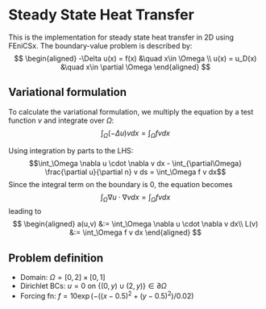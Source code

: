 # Steady State Heat Transfer

This is the implementation for steady state heat transfer in 2D using FEniCSx.
The boundary-value problem is described by:
$$
\begin{aligned}
-\Delta u(x) = f(x) &\quad x\in \Omega \\
u(x) = u_D(x) &\quad x\in \partial \Omega
\end{aligned}
$$

## Variational formulation

To calculate the variational formulation, we multiply the equation by a test function $v$ and integrate over $\Omega$:
$$\int_\Omega (-\Delta u)v dx = \int_\Omega f v dx$$

Using integration by parts to the LHS:
$$\int_\Omega \nabla u \cdot \nabla v dx - \int_{\partial\Omega} \frac{\partial u}{\partial n} v ds
    = \int_\Omega f v dx$$
Since the integral term on the boundary is 0, the equation becomes
$$\int_\Omega \nabla u \cdot \nabla v dx = \int_\Omega f v dx$$
leading to
$$
\begin{aligned}
a(u,v) &:= \int_\Omega \nabla u \cdot \nabla v dx\\
L(v) &:= \int_\Omega f v dx
\end{aligned}
$$

## Problem definition

- Domain: $\Omega = [0,2] \times [0,1]$
- Dirichlet BCs: $u = 0$ on $\{(0,y) \cup (2,y)\} \in \partial\Omega$
- Forcing fn: $f = 10 \exp(- ((x - 0.5)^2 + (y - 0.5)^2) / 0.02)$